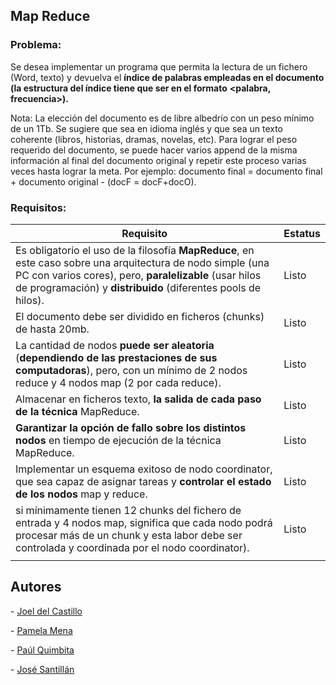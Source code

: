## Map Reduce



### Problema:

Se desea implementar un programa que permita la lectura de un fichero (Word, texto) y devuelva el
**índice de palabras empleadas en el documento (la estructura del índice tiene que ser en el formato**
**<palabra, frecuencia>).**

Nota: La elección del documento es de libre albedrío con un peso mínimo de un 1Tb. Se sugiere que sea
en idioma inglés y que sea un texto coherente (libros, historias, dramas, novelas, etc). Para lograr el peso
requerido del documento, se puede hacer varios append de la misma información al final del documento
original y repetir este proceso varias veces hasta lograr la meta. Por ejemplo: documento final =
documento final + documento original - (docF = docF+docO).

### Requisitos:



| **Requisito**                                                | **Estatus** |
| ------------------------------------------------------------ | ----------- |
| Es obligatorio el uso de la filosofía **MapReduce**, en este caso sobre una arquitectura de nodo simple (una PC con varios cores), pero, **paralelizable** (usar hilos de programación) y **distribuido** (diferentes pools de hilos). | Listo       |
| El documento debe ser dividido en ficheros (chunks) de hasta 20mb. | Listo       |
| La cantidad de nodos **puede ser aleatoria** (**dependiendo de las prestaciones de sus computadoras**), pero, con un mínimo de 2 nodos reduce y 4 nodos map (2 por cada reduce). | Listo       |
| Almacenar en ficheros texto, **la salida de cada paso de la técnica** MapReduce. | Listo       |
| **Garantizar la opción de fallo sobre los distintos nodos** en tiempo de ejecución de la técnica MapReduce. | Listo       |
| Implementar un esquema exitoso de nodo coordinator, que sea capaz de asignar tareas y **controlar el estado de los nodos** map y reduce. | Listo       |
| si mínimamente tienen 12 chunks del fichero de entrada y 4 nodos map, significa que cada nodo podrá procesar más de un chunk y esta labor debe ser controlada y coordinada por el nodo coordinator). | Listo       |
|                                                              |             |

## Autores

\- [Joel del Castillo](https://www.github.com/joeldelcastillo)

\- [Pamela Mena]()

\- [Paúl Quimbita]()

\- [José Santillán]()
